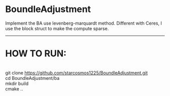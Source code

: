 # BoundleAdjustment
Implement the BA use levenberg-marquardt method. Different with Ceres, I use the block struct to make the compute sparse.
***
# HOW TO RUN:
<br>git clone https://github.com/starcosmos1225/BoundleAdjustment.git
<br>cd BoundleAdjustment/ba
<br>mkdir build
<br>cmake ..

